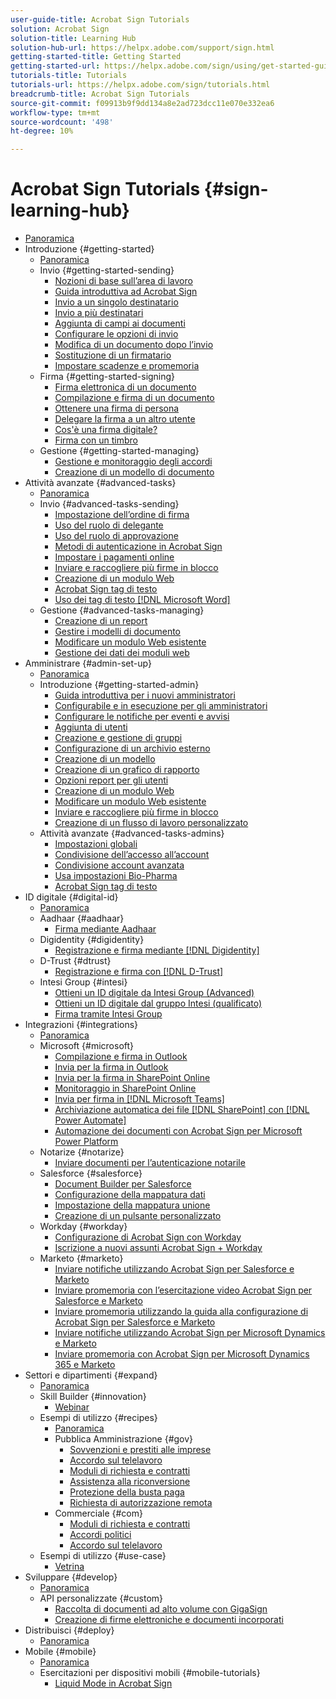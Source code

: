```yaml
---
user-guide-title: Acrobat Sign Tutorials
solution: Acrobat Sign
solution-title: Learning Hub
solution-hub-url: https://helpx.adobe.com/support/sign.html
getting-started-title: Getting Started
getting-started-url: https://helpx.adobe.com/sign/using/get-started-guide.html
tutorials-title: Tutorials
tutorials-url: https://helpx.adobe.com/sign/tutorials.html
breadcrumb-title: Acrobat Sign Tutorials
source-git-commit: f09913b9f9dd134a8e2ad723dcc11e070e332ea6
workflow-type: tm+mt
source-wordcount: '498'
ht-degree: 10%

---
```



# Acrobat Sign Tutorials {#sign-learning-hub}

+ [Panoramica](overview.md)
+ Introduzione {#getting-started}
   + [Panoramica](sign-beginner-tutorials/beginner-users-overview.md)
   + Invio {#getting-started-sending}
      + [Nozioni di base sull’area di lavoro](sign-beginner-tutorials/quick-tour.md)
      + [Guida introduttiva ad Acrobat Sign](sign-beginner-tutorials/new-sender.md)
      + [Invio a un singolo destinatario](sign-beginner-tutorials/send-to-single-recipient.md)
      + [Invio a più destinatari](sign-beginner-tutorials/send-to-multiple-recipients.md)
      + [Aggiunta di campi ai documenti](sign-beginner-tutorials/adding-fields.md)
      + [Configurare le opzioni di invio](sign-beginner-tutorials/sending-options.md)
      + [Modifica di un documento dopo l’invio](sign-beginner-tutorials/modify-in-flight.md)
      + [Sostituzione di un firmatario](sign-beginner-tutorials/replace-signer.md)
      + [Impostare scadenze e promemoria](sign-beginner-tutorials/set-deadlines-reminders.md)
   + Firma {#getting-started-signing}
      + [Firma elettronica di un documento](sign-beginner-tutorials/electronically-sign-a-document.md)
      + [Compilazione e firma di un documento](sign-beginner-tutorials/fill-and-sign.md)
      + [Ottenere una firma di persona](sign-beginner-tutorials/sign-in-person.md)
      + [Delegare la firma a un altro utente](sign-beginner-tutorials/delegate-signing.md)
      + [Cos&#39;è una firma digitale?](sign-beginner-tutorials/sign-with-a-digital-signature.md)
      + [Firma con un timbro](sign-beginner-tutorials/sign-with-a-stamp.md)
   + Gestione {#getting-started-managing}
      + [Gestione e monitoraggio degli accordi](sign-beginner-tutorials/manage-and-track.md)
      + [Creazione di un modello di documento](https://experienceleague.adobe.com/docs/document-cloud-learn/sign-learning-hub/admin-set-up/getting-started-admin/create-a-template.html)
+ Attività avanzate {#advanced-tasks}
   + [Panoramica](sign-advanced-users/advanced-users-overview.md)
   + Invio {#advanced-tasks-sending}
      + [Impostazione dell’ordine di firma](sign-advanced-users/setting-up-routing.md)
      + [Uso del ruolo di delegante](sign-advanced-users/delegate-signature.md)
      + [Uso del ruolo di approvazione](sign-advanced-users/add-an-approver.md)
      + [Metodi di autenticazione in Acrobat Sign](sign-advanced-users/authentication-methods.md)
      + [Impostare i pagamenti online](sign-advanced-users/set-up-online-payments.md)
      + [Inviare e raccogliere più firme in blocco](https://experienceleague.adobe.com/docs/document-cloud-learn/sign-learning-hub/admin-set-up/getting-started-admin/megasign.html)
      + [Creazione di un modulo Web](https://experienceleague.adobe.com/docs/document-cloud-learn/sign-learning-hub/admin-set-up/getting-started-admin/webform.html)
      + [Acrobat Sign tag di testo](https://experienceleague.adobe.com/docs/document-cloud-learn/sign-learning-hub/admin-set-up/advanced-tasks-admins/adobe-sign-text-tagging.html)
      + [Uso dei tag di testo [!DNL Microsoft Word]](sign-advanced-users/text-tagging-word.md)
   + Gestione {#advanced-tasks-managing}
      + [Creazione di un report](sign-advanced-users/creating-a-report.md)
      + [Gestire i modelli di documento](sign-advanced-users/edit-a-template.md)
      + [Modificare un modulo Web esistente](sign-advanced-users/modify-webform.md)
      + [Gestione dei dati dei moduli web](sign-advanced-users/manage-webform-data.md)
+ Amministrare {#admin-set-up}
   + [Panoramica](admin/intro-admin-overview.md)
   + Introduzione {#getting-started-admin}
      + [Guida introduttiva per i nuovi amministratori](admin/get-started-admin.md)
      + [Configurabile e in esecuzione per gli amministratori](admin/up-and-running-admin.md)
      + [Configurare le notifiche per eventi e avvisi](admin/set-up-shared-events-and-alert.md)
      + [Aggiunta di utenti](admin/add-users-to-your-account.md)
      + [Creazione e gestione di gruppi](admin/create-and-manage-groups.md)
      + [Configurazione di un archivio esterno](admin/set-up-your-external-archive.md)
      + [Creazione di un modello](sign-advanced-users/create-a-template.md)
      + [Creazione di un grafico di rapporto](admin/create-a-report.md)
      + [Opzioni report per gli utenti](admin/report-options.md)
      + [Creazione di un modulo Web](sign-advanced-users/webform.md)
      + [Modificare un modulo Web esistente](https://experienceleague.adobe.com/docs/document-cloud-learn/sign-learning-hub/advanced-tasks/advanced-tasks-managing/modify-webform.html)
      + [Inviare e raccogliere più firme in blocco](sign-advanced-users/megasign.md)
      + [Creazione di un flusso di lavoro personalizzato](admin/building-a-custom-workflow.md)
   + Attività avanzate {#advanced-tasks-admins}
      + [Impostazioni globali](admin/learn-about-global-settings.md)
      + [Condivisione dell’accesso all’account](admin/share-account-access.md)
      + [Condivisione account avanzata](admin/advanced-account-sharing.md)
      + [Usa impostazioni Bio-Pharma](admin/use-bio-pharma-settings.md)
      + [Acrobat Sign tag di testo](sign-advanced-users/adobe-sign-text-tagging.md)
+ ID digitale {#digital-id}
   + [Panoramica](digitalid/digitalid-overview.md)
   + Aadhaar {#aadhaar}
      + [Firma mediante Aadhaar](digitalid/aadhaar-sign.md)
   + Digidentity {#digidentity}
      + [Registrazione e firma mediante [!DNL Digidentity]](digitalid/digidentity-sign.md)
   + D-Trust {#dtrust}
      + [Registrazione e firma con [!DNL D-Trust]](digitalid/d-trust.md)
   + Intesi Group {#intesi}
      + [Ottieni un ID digitale da Intesi Group (Advanced)](digitalid/intesi-advanced.md)
      + [Ottieni un ID digitale dal gruppo Intesi (qualificato)](digitalid/intesi-qualified.md)
      + [Firma tramite Intesi Group](digitalid/intesi-sign.md)
+ Integrazioni {#integrations}
   + [Panoramica](integrations/integrations-overview.md)
   + Microsoft {#microsoft}
      + [Compilazione e firma in Outlook](integrations/fill-and-sign-doc-microsoft-outlook.md)
      + [Invia per la firma in Outlook](integrations/send-for-signature-with-outlook.md)
      + [Invia per la firma in SharePoint Online](integrations/send-for-signature-with-sharepoint-online.md)
      + [Monitoraggio in SharePoint Online](integrations/track-an-agreement-with-sharepoint-online.md)
      + [Invia per firma in [!DNL Microsoft Teams]](integrations/adobe-sign-teams-mortgage.md)
      + [Archiviazione automatica dei file [!DNL SharePoint] con [!DNL Power Automate]](integrations/auto-archive-sharepoint-power-automate.md)
      + [Automazione dei documenti con Acrobat Sign per Microsoft Power Platform](integrations/documentautomation.md)
   + Notarize {#notarize}
      + [Inviare documenti per l’autenticazione notarile](integrations/send-document-notarize.md)
   + Salesforce {#salesforce}
      + [Document Builder per Salesforce](integrations/create-an-agreement-template.md)
      + [Configurazione della mappatura dati](integrations/set-up-data-mapping.md)
      + [Impostazione della mappatura unione](integrations/set-up-merging-map.md)
      + [Creazione di un pulsante personalizzato](integrations/create-a-custom-button.md)
   + Workday {#workday}
      + [Configurazione di Acrobat Sign con Workday](integrations/workday.md)
      + [Iscrizione a nuovi assunti Acrobat Sign + Workday](integrations/acrobat-sign-workday-onboarding.md)
   + Marketo {#marketo}
      + [Inviare notifiche utilizzando Acrobat Sign per Salesforce e Marketo](integrations/marketo-salesforce-sms.md)
      + [Inviare promemoria con l’esercitazione video Acrobat Sign per Salesforce e Marketo](integrations/marketo-salesforce-reminder-video.md)
      + [Inviare promemoria utilizzando la guida alla configurazione di Acrobat Sign per Salesforce e Marketo](integrations/marketo-salesforce-reminder.md)
      + [Inviare notifiche utilizzando Acrobat Sign per Microsoft Dynamics e Marketo](integrations/marketo-dynamics-sms.md)
      + [Inviare promemoria con Acrobat Sign per Microsoft Dynamics 365 e Marketo](integrations/marketo-dynamics-reminder.md)
+ Settori e dipartimenti {#expand}
   + [Panoramica](sign-usecase/expand-inspire-overview.md)
   + Skill Builder {#innovation}
      + [Webinar](sign-usecase/innovation-series.md)
   + Esempi di utilizzo {#recipes}
      + [Panoramica](sign-usecase/recipes.md)
      + Pubblica Amministrazione {#gov}
         + [Sovvenzioni e prestiti alle imprese](sign-usecase/usecasegovgrants.md)
         + [Accordo sul telelavoro](sign-usecase/usecasegovtelework.md)
         + [Moduli di richiesta e contratti](sign-usecase/usecasegovcontracts.md)
         + [Assistenza alla riconversione](sign-usecase/usecasegovreemployment.md)
         + [Protezione della busta paga](sign-usecase/usecasegovpaycheck.md)
         + [Richiesta di autorizzazione remota](sign-usecase/usecasegovremote.md)
      + Commerciale {#com}
         + [Moduli di richiesta e contratti](sign-usecase/usecasecomcontracts.md)
         + [Accordi politici](sign-usecase/usecasecompolicy.md)
         + [Accordo sul telelavoro](sign-usecase/usecasecomtelework.md)
   + Esempi di utilizzo {#use-case}
      + [Vetrina](sign-usecase/use-case-showcase.md)
+ Sviluppare {#develop}
   + [Panoramica](develop/develop-overview.md)
   + API personalizzate {#custom}
      + [Raccolta di documenti ad alto volume con GigaSign](develop/gigasign.md)
      + [Creazione di firme elettroniche e documenti incorporati](develop/embeddedesignature.md)
+ Distribuisci {#deploy}
   + [Panoramica](deploy-overview.md)
+ Mobile {#mobile}
   + [Panoramica](mobile/mobile-overview.md)
   + Esercitazioni per dispositivi mobili {#mobile-tutorials}
      + [Liquid Mode in Acrobat Sign](mobile/liquidmode.md)
